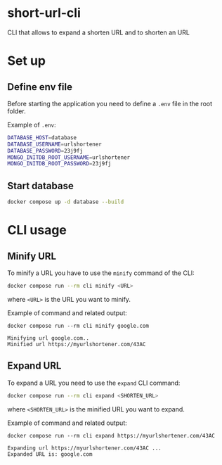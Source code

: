 # short-url-cli
CLI that allows to expand a shorten URL and to shorten an URL

# Set up

## Define env file

Before starting the application you need to define a `.env` file in the root folder.

Example of `.env`:
```bash
DATABASE_HOST=database
DATABASE_USERNAME=urlshortener
DATABASE_PASSWORD=23j9fj
MONGO_INITDB_ROOT_USERNAME=urlshortener
MONGO_INITDB_ROOT_PASSWORD=23j9fj
```

## Start database

```bash
docker compose up -d database --build
```

# CLI usage

## Minify URL

To minify a URL you have to use the `minify` command of the CLI:

```bash
docker compose run --rm cli minify <URL>
```

where `<URL>` is the URL you want to minify.

Example of command and related output:
```
docker compose run --rm cli minify google.com

Minifying url google.com..
Minified url https://myurlshortener.com/43AC
```

## Expand URL

To expand a URL you need to use the `expand` CLI command:
```bash
docker compose run --rm cli expand <SHORTEN_URL>
```
where `<SHORTEN_URL>` is the minified URL you want to expand.

Example of command and related output:
```
docker compose run --rm cli expand https://myurlshortener.com/43AC

Expanding url https://myurlshortener.com/43AC ...
Expanded URL is: google.com
```
